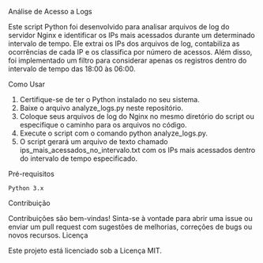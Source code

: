 Análise de Acesso a Logs

Este script Python foi desenvolvido para analisar arquivos de log do servidor Nginx e identificar os IPs mais acessados durante um determinado intervalo de tempo. Ele extrai os IPs dos arquivos de log, contabiliza as ocorrências de cada IP e os classifica por número de acessos. Além disso, foi implementado um filtro para considerar apenas os registros dentro do intervalo de tempo das 18:00 às 06:00.

Como Usar

1. Certifique-se de ter o Python instalado no seu sistema.
2. Baixe o arquivo analyze_logs.py neste repositório.
3. Coloque seus arquivos de log do Nginx no mesmo diretório do script ou especifique o caminho para os arquivos no código.
4. Execute o script com o comando python analyze_logs.py.
5. O script gerará um arquivo de texto chamado ips_mais_acessados_no_intervalo.txt com os IPs mais acessados dentro do intervalo de tempo especificado.

Pré-requisitos

    Python 3.x

Contribuição

Contribuições são bem-vindas! Sinta-se à vontade para abrir uma issue ou enviar um pull request com sugestões de melhorias, correções de bugs ou novos recursos.
Licença

Este projeto está licenciado sob a Licença MIT.
